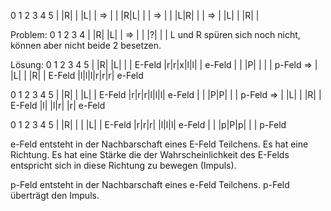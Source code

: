 
 0 1 2 3 4 5
| |R| | |L| |
 =>
| | |R|L| | |
 =>
| | |L|R| | |
 =>
 | |L| | |R| |

Problem:
 0 1 2 3 4
| |R| |L| |
=>
| | |?| | |
L und R spüren sich noch nicht,
können aber nicht beide 2 besetzen.

Lösung:
 0 1 2 3 4 5
| |R| |L| | |  E-Feld
|r|r|x|l|l| |  e-Feld
| | |P| | | |  p-Feld
=>
| |L| | |R| |  E-Feld
|l|l|l|r|r|r|  e-Feld

 0 1 2 3 4 5
| |R| | |L| |  E-Feld
|r|r|r|l|l|l|  e-Feld
| | |P|P| | |  p-Feld
=>
| |L| | |R| |  E-Feld
|l| |l|r| |r|  e-Feld

0 1 2 3 4 5
| |R| | | |L| |  E-Feld
|r|r|r| |l|l|l|  e-Feld
| | |p|P|p| | |  p-Feld

e-Feld entsteht in der Nachbarschaft eines E-Feld Teilchens.
Es hat eine Richtung.
Es hat eine Stärke die der Wahrscheinlichkeit des E-Felds entspricht sich in diese 
Richtung zu bewegen (Impuls).

p-Feld entsteht in der Nachbarschaft eines e-Feld Teilchens.
p-Feld überträgt den Impuls.